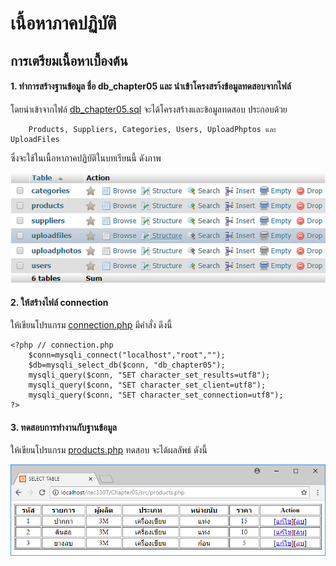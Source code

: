 # เนื้อหาภาคปฏิบัติ
## การเตรียมเนื้อหาเบื้องต้น
#### 1. ทำการสร้างฐานข้อมูล ชื่อ db_chapter05 และ นำเข้าโครงสรา้งข้อมูลทดสอบจากไฟล์ 

โดยนำเข้าจากไฟล์ [db_chapter05.sql](src/db_chapter05.sql) จะได้โครงสร้างและข้อมูลทดสอบ ประกอบด้วย
```
    Products, Suppliers, Categories, Users, UploadPhptos และ UploadFiles 
```

ซึ่งจะใช้ในเนื้อหาภาคปฏิบัติในบทเรียนนี้ ดังภาพ

<img src=output/db_chapter05.png>

#### 2. ให้สร้างไฟล์ connection

ให้เขียนโปรแกรม [connection.php](src/connection.php) มีคำสั่ง ดีงนี้
```
<?php // connection.php
    $conn=mysqli_connect("localhost","root","");
    $db=mysqli_select_db($conn, "db_chapter05");
    mysqli_query($conn, "SET character_set_results=utf8");
    mysqli_query($conn, "SET character_set_client=utf8");
    mysqli_query($conn, "SET character_set_connection=utf8");
?>
```

#### 3. ทดสอบการทำงานกับฐานข้อมูล

ให้เขียนโปรแกรม [products.php](src/products.php) ทดสอบ จะได้ผลลัพธ์ ดังนี้

<img src=output/products.png>